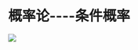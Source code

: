 # 概率论----条件概率

![](https://pic.imgdb.cn/item/64dc6b03661c6c8e549ba437.png)
<!--stackedit_data:
eyJoaXN0b3J5IjpbLTIxMjQ3Mjc2NDAsODIxMTcyNjkwLDU5OT
U2NzU0MywxMzQ1MjE3NTc3XX0=
-->